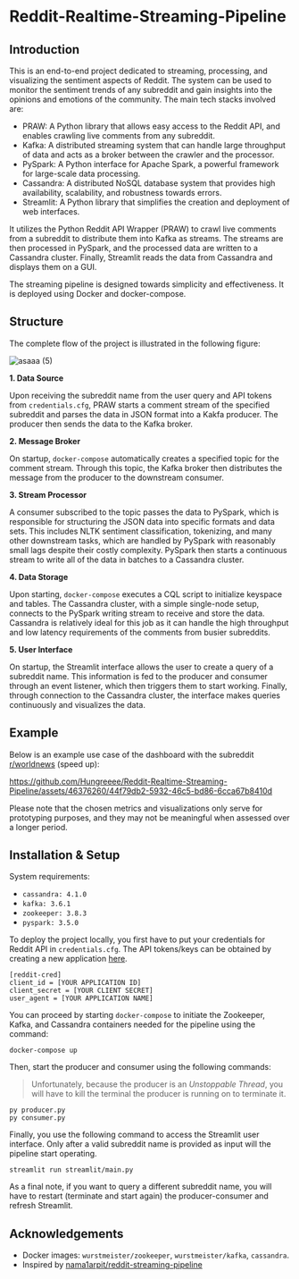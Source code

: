 # Reddit-Realtime-Streaming-Pipeline

## Introduction
This is an end-to-end project dedicated to streaming, processing, and visualizing the sentiment aspects of Reddit. The system can be used to monitor the sentiment trends of any subreddit and gain insights into the opinions and emotions of the community. The main tech stacks involved are:

- PRAW: A Python library that allows easy access to the Reddit API, and enables crawling live comments from any subreddit.
- Kafka: A distributed streaming system that can handle large throughput of data and acts as a broker between the crawler and the processor.
- PySpark: A Python interface for Apache Spark, a powerful framework for large-scale data processing. 
- Cassandra: A distributed NoSQL database system that provides high availability, scalability, and robustness towards errors. 
- Streamlit: A Python library that simplifies the creation and deployment of web interfaces. 

It utilizes the Python Reddit API Wrapper (PRAW) to crawl live comments from a subreddit to distribute them into Kafka as streams. The streams are then processed in PySpark, and the processed data are written to a Cassandra cluster. Finally, Streamlit reads the data from Cassandra and displays them on a GUI.
  
The streaming pipeline is designed towards simplicity and effectiveness. It is deployed using Docker and docker-compose. 

## Structure

The complete flow of the project is illustrated in the following figure:

![asaaa (5)](https://github.com/Hungreeee/Reddit-Realtime-Streaming-Pipeline/assets/46376260/ae39057e-d5de-4f43-b1b8-6c1b328191c1)

**1. Data Source**

Upon receiving the subreddit name from the user query and API tokens from `credentials.cfg`, PRAW starts a comment stream of the specified subreddit and parses the data in JSON format into a Kakfa producer. The producer then sends the data to the Kafka broker.

**2. Message Broker**

On startup, `docker-compose` automatically creates a specified topic for the comment stream. Through this topic, the Kafka broker then distributes the message from the producer to the downstream consumer.

**3. Stream Processor**

A consumer subscribed to the topic passes the data to PySpark, which is responsible for structuring the JSON data into specific formats and data sets. This includes NLTK sentiment classification, tokenizing, and many other downstream tasks, which are handled by PySpark with reasonably small lags despite their costly complexity. PySpark then starts a continuous stream to write all of the data in batches to a Cassandra cluster. 

**4. Data Storage**

Upon starting, `docker-compose` executes a CQL script to initialize keyspace and tables. The Cassandra cluster, with a simple single-node setup, connects to the PySpark writing stream to receive and store the data. Cassandra is relatively ideal for this job as it can handle the high throughput and low latency requirements of the comments from busier subreddits. 

**5. User Interface**

On startup, the Streamlit interface allows the user to create a query of a subreddit name. This information is fed to the producer and consumer through an event listener, which then triggers them to start working. Finally, through connection to the Cassandra cluster, the interface makes queries continuously and visualizes the data. 

## Example
Below is an example use case of the dashboard with the subreddit [r/worldnews](https://www.reddit.com/r/worldnews/) (speed up):

https://github.com/Hungreeee/Reddit-Realtime-Streaming-Pipeline/assets/46376260/44f79db2-5932-46c5-bd86-6cca67b8410d

Please note that the chosen metrics and visualizations only serve for prototyping purposes, and they may not be meaningful when assessed over a longer period. 

## Installation & Setup

System requirements:
- `cassandra: 4.1.0`
- `kafka: 3.6.1`
- `zookeeper: 3.8.3`
- `pyspark: 3.5.0`

To deploy the project locally, you first have to put your credentials for Reddit API in `credentials.cfg`. The API tokens/keys can be obtained by creating a new application [here](https://old.reddit.com/prefs/apps).

```
[reddit-cred]
client_id = [YOUR APPLICATION ID]
client_secret = [YOUR CLIENT SECRET]
user_agent = [YOUR APPLICATION NAME]
```

You can proceed by starting `docker-compose` to initiate the Zookeeper, Kafka, and Cassandra containers needed for the pipeline using the command:
```
docker-compose up
```

Then, start the producer and consumer using the following commands:
> Unfortunately, because the producer is an *Unstoppable Thread*, you will have to kill the terminal the producer is running on to terminate it.
```
py producer.py
py consumer.py
```

Finally, you use the following command to access the Streamlit user interface. Only after a valid subreddit name is provided as input will the pipeline start operating. 
```
streamlit run streamlit/main.py
```

As a final note, if you want to query a different subreddit name, you will have to restart (terminate and start again) the producer-consumer and refresh Streamlit. 

## Acknowledgements

- Docker images: `wurstmeister/zookeeper`, `wurstmeister/kafka`, `cassandra`.
- Inspired by [nama1arpit/reddit-streaming-pipeline](https://github.com/nama1arpit/reddit-streaming-pipeline/tree/main)

